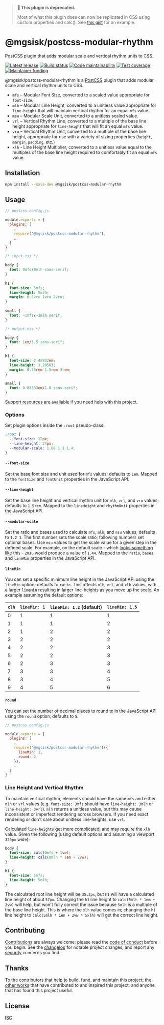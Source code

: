 > **:rotating_light: This plugin is deprecated.**
>
> Most of what this plugin does can now be replicated in CSS using custom
> properties and calc(). See [this gist](https://gist.github.com/mgsisk/af002bc17e813851316943921f448792) for an example.

# @mgsisk/postcss-modular-rhythm

PostCSS plugin that adds modular scale and vertical rhythm units to CSS.

[![Latest release][badge-release]][url-release]
[![Build status][badge-build]][url-build]
[![Code maintainability][badge-maintainability]][url-maintainability]
[![Test coverage][badge-coverage]][url-coverage]
[![Maintainer funding][badge-funding]][url-funding]

@mgsisk/postcss-modular-rhythm is a [PostCSS][] plugin that adds modular scale
and vertical rhythm units to CSS.

- `mfs` – Modular Font Size, converted to a scaled value appropriate for
  `font-size`.
- `mlh` – Modular Line Height, converted to a unitless value appropriate for
  `line-height` that will maintain vertical rhythm for an equal `mfs` value.
- `msu` – Modular Scale Unit, converted to a unitless scaled value.
- `vrl` – Vertical Rhythm Line, converted to a multiple of the base line height 
  appropriate for `line-height` that will fit an equal `mfs` value.
- `vru` – Vertical Rhythm Unit, converted to a multiple of the base line height,
  appropriate for use with a variety of sizing properties (`height`, `margin`,
  `padding`, etc.)
- `xlh` - Line Height Multiplier, converted to a unitless value equal to the
  multiples of the base line height required to comfortably fit an equal `mfs`
  value.

## Installation

```sh
npm install --save-dev @mgsisk/postcss-modular-rhythm
```

## Usage

```js
// postcss.config.js

module.exports = {
  plugins: [
    …
    require('@mgsisk/postcss-modular-rhythm'),
    …
  ]
}
```

```css
/* input.css */

body {
  font: 0mfs/0mlh sans-serif;
}
 
h1 {
  font-size: 5mfs;
  line-height: 5mlh;
  margin: 0.5vru 1vru 2vru;
}
 
small {
  font: -1mfs/-1mlh serif;
}
```

```css
/* output.css */

body {
  font: 1em/1.5 sans-serif;
}
 
h1 {
  font-size: 2.48832em;
  line-height: 1.20563;
  margin: 0.75rem 1.5rem 3rem;
}
 
small {
  font: 0.83333em/1.8 sans-serif;
}
```

[Support resources][] are available if you need help with this project.

### Options

Set plugin options inside the `:root` pseudo-class:

```css
:root {
  --font-size: 12px;
  --line-height: 24px;
  --modular-scale: 1.68 1.1 1.4;
}
```

#### `--font-size`

Set the base font size and unit used for `mfs` values; defaults to `1em`. Mapped
to the `fontSize` and `fontUnit` properties in the JavaScript API.

#### `--line-height`

Set the base line height and vertical rhythm unit for `mlh`, `vrl`, and `vru`
values; defaults to `1.5rem`. Mapped to the `lineHeight` and `rhythmUnit`
properties in the JavaScript API.

#### `--modular-scale`

Set the ratio and bases used to calculate `mfs`, `mlh`, and `msu` values;
defaults to `1.2 1`. The first number sets the scale ratio; following numbers
set optional bases. Use `msu` values to get the scale value for a given step in
the defined scale. For example, on the default scale - which [looks something
like this][] - `2msu` would produce a value of `1.44`. Mapped to the `ratio`,
`bases`, and `lineMin` properties in the JavaScript API.

#### `lineMin`

You can set a specific minimum line height in the JavaScript API using the
`lineMin` option; defaults to `ratio`. This affects `mlh`, `vrl`, and `xlh`
values, with a larger `lineMin` resulting in larger line-heights as you move up
the scale. An example assuming the default options:

| `xlh` | `lineMin: 1` | `lineMin: 1.2` (default) | `lineMin: 1.5` |
| ----- | ------------ | ------------------------ | -------------- |
| 0     | 1            | 1                        | 1              |
| 1     | 1            | 1                        | 2              |
| 2     | 1            | 2                        | 2              |
| 3     | 2            | 2                        | 2              |
| 4     | 2            | 2                        | 3              |
| 5     | 2            | 2                        | 3              |
| 6     | 2            | 3                        | 3              |
| 7     | 3            | 3                        | 4              |
| 8     | 3            | 4                        | 5              |
| 9     | 4            | 5                        | 6              |

#### `round`

You can set the number of decimal places to round to in the JavaScript API using
the `round` option; defaults to `5`.

```js
// postcss.config.js

module.exports = {
  plugins: [
    …
    require('@mgsisk/postcss-modular-rhythm')({
      lineMin: 1,
      round: 2,
    }),
    …
  ]
}
```

### Line Height and Vertical Rhythm

To maintain vertical rhythm, elements should have the same `mfs` and either
`mlh` or `vrl` values (e.g. `font-size: 3mfs` should have `line-height: 3mlh`
or `line-height: 3vrl`). `mlh` returns a unitless value, but this may cause
inconsistent or imperfect rendering across browsers. If you need exact
rendering or don't care about unitless line-heights, use `vrl`.

Calculated `line-heights` get more complicated, and may require the `xlh`
value. Given the following (using default options and assuming a viewport
`320px` wide):

```css
body {
  font-size: calc(0mfs + 1vw);
  line-height: calc(0mlh * 1em + 2vw);
}

h1 {
  font-size: 5mfs;
  line-height: 5mlh;
}
```

The calculated root line height will be `35.2px`, but `h1` will have a
calculated line height of about `57px`. Changing the `h1` line height to
`calc(5mlh * 1em + 2vw)` will help, but won't fully correct the issue because
`5mlh` is a multiple of the base line height. This is where the `xlh` value
comes in; changing the `h1` line height to `calc(5mlh * 1em + 2vw * 5xlh)` will
get the correct line height.

## Contributing

[Contributions][] are always welcome; please read the [code of conduct][]
before you begin. See the [changelog][] for notable project changes, and report
any [security][] concerns you find.

## Thanks

To the [contributors][] that help to build, fund, and maintain this project;
the [other works][] that have contributed to and inspired this project; and
anyone that has found this project useful.

## License

[ISC][]

[badge-build]: https://img.shields.io/travis/com/mgsisk/postcss-modular-rhythm?link=https://travis-ci.com/mgsisk/postcss-modular-rhythm
[badge-coverage]: https://img.shields.io/codeclimate/coverage/mgsisk/postcss-modular-rhythm?link=https://codeclimate.com/github/mgsisk/postcss-modular-rhythm
[badge-funding]: https://img.shields.io/liberapay/receives/mgsisk?link=https://github.com/mgsisk/postcss-modular-rhythm/blob/master/docs/CONTRIBUTING.md%23funding
[badge-maintainability]: https://img.shields.io/codeclimate/maintainability/mgsisk/postcss-modular-rhythm?link=https://codeclimate.com/github/mgsisk/postcss-modular-rhythm
[badge-release]: https://img.shields.io/github/v/tag/mgsisk/postcss-modular-rhythm?sort=semver&link=https://github.com/mgsisk/postcss-modular-rhythm/releases
[changelog]: https://github.com/mgsisk/postcss-modular-rhythm/blob/master/docs/CHANGELOG.md
[code of conduct]: https://github.com/mgsisk/postcss-modular-rhythm/blob/master/docs/CODE_OF_CONDUCT.md
[contributions]: https://github.com/mgsisk/postcss-modular-rhythm/blob/master/docs/CONTRIBUTING.md
[contributors]: https://github.com/mgsisk/postcss-modular-rhythm/blob/master/docs/AUTHORS.md
[isc]: https://github.com/mgsisk/postcss-modular-rhythm/blob/master/LICENSE.md
[looks something like this]: https://www.modularscale.com/?1&em&1.2
[other works]: https://github.com/mgsisk/postcss-modular-rhythm/blob/master/docs/THANKS.md
[postcss]: https://postcss.org/
[security]: https://github.com/mgsisk/postcss-modular-rhythm/blob/master/docs/SECURITY.md
[support resources]: https://github.com/mgsisk/postcss-modular-rhythm/blob/master/docs/SUPPORT.md
[url-build]: https://travis-ci.com/mgsisk/postcss-modular-rhythm
[url-coverage]: https://codeclimate.com/github/mgsisk/postcss-modular-rhythm
[url-funding]: https://github.com/mgsisk/postcss-modular-rhythm/blob/master/docs/CONTRIBUTING.md#funding
[url-maintainability]: https://codeclimate.com/github/mgsisk/postcss-modular-rhythm
[url-release]: https://github.com/mgsisk/postcss-modular-rhythm/releases
